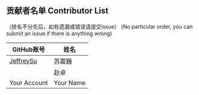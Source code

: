 贡献者名单 Contributor List
-------------
（排名不分先后，如有遗漏或错误请提交issue）
(No particular order, you can submit an issue if there is anything wrong)

| GitHub账号                                                  |  姓名        |
|-------------------------------------------------------------|-------------|
| [JeffreySu](https://github.com/JeffreySu)                  | 苏震巍       | 
|                                                             | 赵卓         |
| Your Account                                                | Your Name   | 

